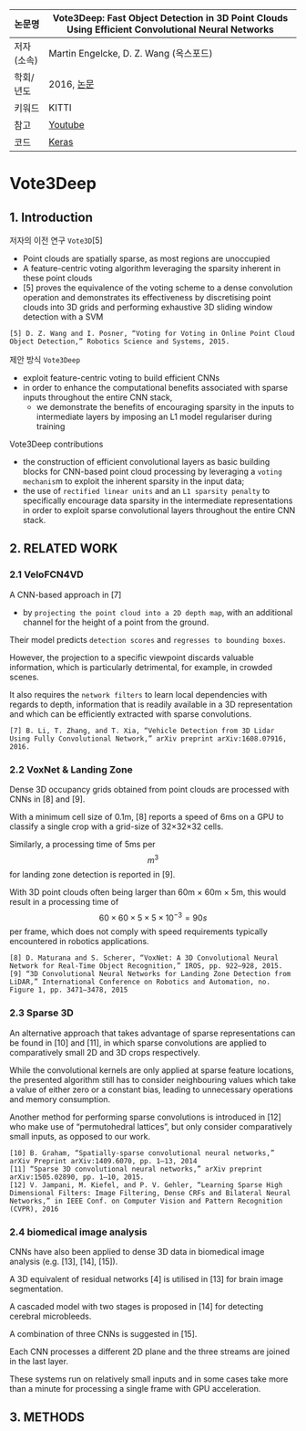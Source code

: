
|논문명|Vote3Deep: Fast Object Detection in 3D Point Clouds Using Efficient Convolutional Neural Networks
|-|-|
|저자(소속)|Martin Engelcke, D. Z. Wang (옥스포드)|
|학회/년도|2016, [논문](https://arxiv.org/abs/1609.06666)|
|키워드|KITTI |
|참고|[Youtube](https://www.youtube.com/watch?v=WUOSmAfeXIw)|
|코드|[Keras](https://github.com/lijiannuist/Vote3Deep_lidar)|




# Vote3Deep

## 1. Introduction 

저자의 이전 연구 `Vote3D`[5]
- Point clouds are spatially sparse, as most regions are unoccupied
- A feature-centric voting algorithm leveraging the sparsity inherent in these point clouds
- [5] proves the equivalence of the voting scheme to a dense convolution operation and demonstrates its effectiveness by discretising point clouds into 3D grids and performing exhaustive 3D sliding window detection with a SVM

```
[5] D. Z. Wang and I. Posner, “Voting for Voting in Online Point Cloud Object Detection,” Robotics Science and Systems, 2015.
```

제안 방식 `Vote3Deep` 
- exploit feature-centric voting to build efficient CNNs
- in order to enhance the computational benefits associated with sparse inputs throughout the entire CNN stack, 
    - we demonstrate the benefits of encouraging sparsity in the inputs to intermediate layers by imposing an L1 model regulariser during training

Vote3Deep contributions
- the construction of efficient convolutional layers as basic building blocks for CNN-based point cloud processing by leveraging a `voting mechanis`m to exploit the inherent sparsity in the input data;
- the use of `rectified linear units` and an `L1 sparsity penalty` to specifically encourage data sparsity in the intermediate representations in order to exploit sparse convolutional layers throughout the entire CNN stack.

## 2. RELATED WORK

### 2.1 VeloFCN4VD

A CNN-based approach in [7] 
- by `projecting the point cloud into a 2D depth map`, with an additional channel for the height of a point from the ground. 

Their model predicts `detection scores` and `regresses to bounding boxes`. 

However, the projection to a specific viewpoint discards valuable information, which is particularly detrimental, for example, in crowded scenes. 

It also requires the `network filters` to learn local dependencies with regards to depth, information that is readily available in a 3D representation and which can be efficiently extracted with sparse convolutions.

```
[7] B. Li, T. Zhang, and T. Xia, “Vehicle Detection from 3D Lidar Using Fully Convolutional Network,” arXiv preprint arXiv:1608.07916, 2016.
```

### 2.2 VoxNet & Landing Zone

Dense 3D occupancy grids obtained from point clouds are processed with CNNs in [8] and [9]. 

With a minimum cell size of 0.1m, [8] reports a speed of 6ms on a GPU to classify a single crop with a grid-size of 32×32×32 cells. 

Similarly, a processing time of 5ms per $$m^3$$ for landing zone detection is reported in [9]. 

With 3D point clouds often being larger than 60m × 60m × 5m, this would result in a processing time of $$60×60×5×5×10^{−3} = 90s$$ per frame, which does not comply with speed requirements typically encountered in robotics applications.

```
[8] D. Maturana and S. Scherer, “VoxNet: A 3D Convolutional Neural Network for Real-Time Object Recognition,” IROS, pp. 922–928, 2015.
[9] “3D Convolutional Neural Networks for Landing Zone Detection from LiDAR,” International Conference on Robotics and Automation, no. Figure 1, pp. 3471–3478, 2015
```

### 2.3 Sparse 3D

An alternative approach that takes advantage of sparse representations can be found in [10] and [11], in which sparse convolutions are applied to comparatively small 2D
and 3D crops respectively. 

While the convolutional kernels are only applied at sparse feature locations, the presented algorithm still has to consider neighbouring values which take a value of either zero or a constant bias, leading to unnecessary operations and memory consumption. 

Another method for performing sparse convolutions is introduced in [12] who make use of “permutohedral lattices”, but only consider comparatively small inputs, as opposed to our work.

```
[10] B. Graham, “Spatially-sparse convolutional neural networks,” arXiv Preprint arXiv:1409.6070, pp. 1–13, 2014
[11] “Sparse 3D convolutional neural networks,” arXiv preprint arXiv:1505.02890, pp. 1–10, 2015.
[12] V. Jampani, M. Kiefel, and P. V. Gehler, “Learning Sparse High Dimensional Filters: Image Filtering, Dense CRFs and Bilateral Neural Networks,” in IEEE Conf. on Computer Vision and Pattern Recognition (CVPR), 2016

```

### 2.4 biomedical image analysis

CNNs have also been applied to dense 3D data in biomedical image analysis (e.g. [13], [14], [15]). 

A 3D equivalent of residual networks [4] is utilised in [13] for brain image segmentation. 

A cascaded model with two stages is proposed in [14] for detecting cerebral microbleeds. 

A combination of three CNNs is suggested in [15]. 

Each CNN processes a different 2D plane and the three streams are joined in the last layer. 

These systems run on relatively small inputs and in some cases take more than a minute for processing a single frame with GPU acceleration.

## 3. METHODS






